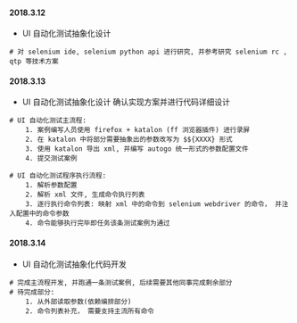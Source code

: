 #### 2018.3.12
* UI 自动化测试抽象化设计
>
    # 对 selenium ide, selenium python api 进行研究, 并参考研究 selenium rc , qtp 等技术方案

#### 2018.3.13
* UI 自动化测试抽象化设计
    确认实现方案并进行代码详细设计
>
    # UI 自动化测试主流程:
        1. 案例编写人员使用 firefox + katalon (ff 浏览器插件) 进行录屏
        2. 在 katalon 中将部分需要抽象出的参数改写为 $${XXXX} 形式
        3. 使用 katalon 导出 xml, 并编写 autogo 统一形式的参数配置文件
        4. 提交测试案例

    # UI 自动化测试程序执行流程:
        1. 解析参数配置
        2. 解析 xml 文件, 生成命令执行列表
        3. 逐行执行命令列表: 映射 xml 中的命令到 selenium webdriver 的命令， 并注入配置中的命令参数
        4. 命令能够执行完毕即任务该条测试案例为通过
   
#### 2018.3.14
* UI 自动化测试抽象化代码开发
>
    # 完成主流程开发, 并跑通一条测试案例, 后续需要其他同事完成剩余部分
    # 待完成部分:
        1. 从外部读取参数(依赖编排部分)
        2. 命令列表补充， 需要支持主流所有命令
